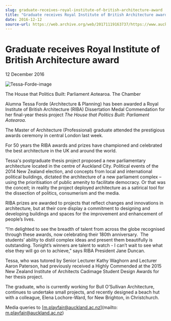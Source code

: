 ```yaml
---
slug: graduate-receives-royal-institute-of-british-architecture-award
title: "Graduate receives Royal Institute of British Architecture award"
date: 2016-12-12
source-url: https://web.archive.org/web/20171119163737/https://www.auckland.ac.nz/en/about/news-events-and-notices/news/news-2016/12/graduate-receives-royal-institute-of-british-architecture-award-.html
---
```

Graduate receives Royal Institute of British Architecture award
===============================================================

12 December 2016

![Tessa-Forde-image](https://www.auckland.ac.nz/en/about/news-events-and-notices/news/news-2016/12/graduate-receives-royal-institute-of-british-architecture-award-/_jcr_content/par/textimage/image.img.jpg/1481488613942.jpg "Tessa-Forde-image")

The House that Politics Built: Parliament Aotearoa. The Chamber

Alumna Tessa Forde (Architecture & Planning) has been awarded a Royal Institute of British Architecture (RIBA) Dissertation Medal Commendation for her final-year thesis project _The House that Politics Built: Parliament Aotearoa._  
  
The Master of Architecture (Professional) graduate attended the prestigious awards ceremony in central London last week.  
  
For 50 years the RIBA awards and prizes have championed and celebrated the best architecture in the UK and around the world.  
  
Tessa's postgraduate thesis project proposed a new parliamentary architecture located in the centre of Auckland City. Political events of the 2014 New Zealand election, and concepts from local and international political buildings, dictated the architecture of a new parliament complex – using the prioritisation of public amenity to facilitate democracy. Or that was the conceit; in reality the project deployed architecture as a satirical tool for the dissection of politics, consumerism and the media.  
  
RIBA prizes are awarded to projects that reflect changes and innovations in architecture, but at their core display a commitment to designing and developing buildings and spaces for the improvement and enhancement of people’s lives.  
  
“I’m delighted to see the breadth of talent from across the globe recognised through these awards, now celebrating their 180th anniversary.  The students’ ability to distil complex ideas and present them beautifully is outstanding. Tonight’s winners are talent to watch - I can’t wait to see what else they will go on to achieve,” says RIBA President Jane Duncan.

Tessa, who was tutored by Senior Lecturer Kathy Waghorn and Lecturer Aaron Paterson, had previously received a Highly Commended at the 2015 New Zealand Institute of Architects Cadimage Student Design Awards for her thesis project.

The graduate, who is currently working for Bull O’Sullivan Architecture, continues to undertake small projects, and recently designed a beach hut with a colleague, Elena Lochore-Ward, for New Brighton, in Christchurch.  
  
Media queries to [m.playfair@auckland.ac.nz](mailto: m.playfair@auckland.ac.nz)